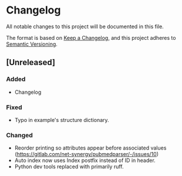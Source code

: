 # Changelog

All notable changes to this project will be documented in this file.

The format is based on [Keep a Changelog](https://keepachangelog.com/en/1.0.0/),
and this project adheres to [Semantic Versioning](https://semver.org/spec/v2.0.0.html).

## [Unreleased]

### Added

- Changelog

### Fixed

- Typo in example's structure dictionary.

### Changed

- Reorder printing so attributes appear before associated values (https://gitlab.com/net-synergy/pubmedparser/-/issues/10)
- Auto index now uses Index postfix instead of ID in header.
- Python dev tools replaced with primarily ruff.

